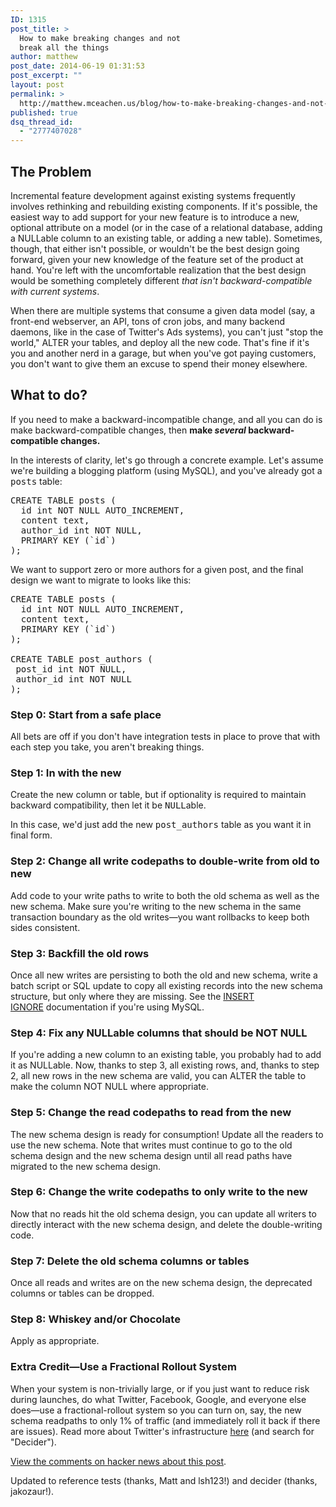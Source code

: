 ```yaml
---
ID: 1315
post_title: >
  How to make breaking changes and not
  break all the things
author: matthew
post_date: 2014-06-19 01:31:53
post_excerpt: ""
layout: post
permalink: >
  http://matthew.mceachen.us/blog/how-to-make-breaking-changes-and-not-break-all-the-things-1315.html
published: true
dsq_thread_id:
  - "2777407028"
---
```

<h2>The Problem</h2>
Incremental feature development against existing systems frequently involves rethinking and rebuilding existing components. If it's possible, the easiest way to add support for your new feature is to introduce a new, optional attribute on a model (or in the case of a relational database, adding a NULLable column to an existing table, or adding a new table). Sometimes, though, that either isn't possible, or wouldn't be the best design going forward, given your new knowledge of the feature set of the product at hand. You're left with the uncomfortable realization that the best design would be something completely different <em>that isn't backward-compatible with current systems</em>.

When there are multiple systems that consume a given data model (say, a front-end webserver, an API, tons of cron jobs, and many backend daemons, like in the case of Twitter's Ads systems), you can't just "stop the world," ALTER your tables, and deploy all the new code. That's fine if it's you and another nerd in a garage, but when you've got paying customers, you don't want to give them an excuse to spend their money elsewhere.
<h2>What to do?</h2>
<!--more-->

If you need to make a backward-incompatible change, and all you can do is make backward-compatible changes, then <strong>make<i> several</i> backward-compatible changes.</strong>

In the interests of clarity, let's go through a concrete example. Let's assume we're building a blogging platform (using MySQL), and you've already got a <tt>posts</tt> table:
<pre class="lang:mysql decode:true">CREATE TABLE posts (
  id int NOT NULL AUTO_INCREMENT,
  content text,
  author_id int NOT NULL,
  PRIMARY KEY (`id`)
);
</pre>
We want to support zero or more authors for a given post, and the final design we want to migrate to looks like this:
<pre class="lang:mysql decode:true">CREATE TABLE posts (
  id int NOT NULL AUTO_INCREMENT,
  content text,
  PRIMARY KEY (`id`)
);

CREATE TABLE post_authors (
 post_id int NOT NULL,
 author_id int NOT NULL
);
</pre>

<h3>Step 0: Start from a safe place</h3>
All bets are off if you don't have integration tests in place to prove that with each step you take, you aren't breaking things.

<h3>Step 1: In with the new</h3>
Create the new column or table, but if optionality is required to maintain backward compatibility, then let it be <tt>NULL</tt>able.

In this case, we'd just add the new <tt>post_authors</tt> table as you want it in final form.

<h3>Step 2: Change all write codepaths to double-write from old to new</h3>
Add code to your write paths to write to both the old schema as well as the new schema. Make sure you're writing to the new schema in the same transaction boundary as the old writes—you want rollbacks to keep both sides consistent.

<h3>Step 3: Backfill the old rows</h3>
Once all new writes are persisting to both the old and new schema, write a batch script or SQL update to copy all existing records into the new schema structure, but only where they are missing. See the <a href="http://dev.mysql.com/doc/refman/5.0/en/insert-on-duplicate.html">INSERT IGNORE</a> documentation if you're using MySQL.

<h3>Step 4: Fix any NULLable columns that should be NOT NULL</h3>
If you're adding a new column to an existing table, you probably had to add it as NULLable. Now, thanks to step 3, all existing rows, and, thanks to step 2, all new rows in the new schema are valid, you can ALTER the table to make the column NOT NULL where appropriate.

<h3>Step 5: Change the read codepaths to read from the new</h3>
The new schema design is ready for consumption! Update all the readers to use the new schema. Note that writes must continue to go to the old schema design and the new schema design until all read paths have migrated to the new schema design.

<h3>Step 6: Change the write codepaths to only write to the new</h3>
Now that no reads hit the old schema design, you can update all writers to directly interact with the new schema design, and delete the double-writing code.

<h3>Step 7: Delete the old schema columns or tables</h3>
Once all reads and writes are on the new schema design, the deprecated columns or tables can be dropped.

<h3>Step 8: Whiskey and/or Chocolate</h3>
Apply as appropriate.

<h3>Extra Credit—Use a Fractional Rollout System</h3>
When your system is non-trivially large, or if you just want to reduce risk during launches, do what Twitter, Facebook, Google, and everyone else does—use a fractional-rollout system so you can turn on, say, the new schema readpaths to only 1% of traffic (and immediately roll it back if there are issues). Read more about Twitter's infrastructure <a href="http://www.infoq.com/articles/twitter-infrastructure">here</a> (and search for "Decider").

<a href="https://news.ycombinator.com/item?id=7936056">View the comments on hacker news about this post</a>. 

Updated to reference tests (thanks, Matt and lsh123!) and decider (thanks, jakozaur!).